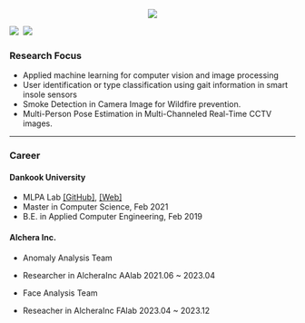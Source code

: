 
<p align="center">
	<img src="https://capsule-render.vercel.app/api?type=soft&color=000000&fontColor=FFFFFF&height=50&section=header&text=박%20희%20찬%20(Park%20Hee-Chan,%20朴喜儹)%20%20-%20%20gabliw&fontSize=30" />
</p>


<p align="left">
  <a href="https://hits.seeyoufarm.com"><img src="https://hits.seeyoufarm.com/api/count/incr/badge.svg?url=https%3A%2F%2Fgithub.com%2Fgabliw&count_bg=%2341B883&title_bg=%23CDC2C2&icon=github.svg&icon_color=%23E7E7E7&title=hits&edge_flat=false"/></a>&nbsp
<a href="https://www.instagram.com/gabliw/"><img src="https://img.shields.io/badge/Instagram-E4405F?style=flat-square&logo=Instagram&logoColor=white&link=https://www.instagram.com/gabliw/"/></a>&nbsp
</p>

### Research Focus

 * Applied machine learning for computer vision and image processing   
 * User identification or type classification using gait information in smart insole sensors
 * Smoke Detection in Camera Image for Wildfire prevention.
 * Multi-Person Pose Estimation in Multi-Channeled Real-Time CCTV images. 

* * *
### Career   

#### Dankook University
* MLPA Lab [[GitHub]](https://github.com/MLPA-DKU), [[Web]](https://sites.google.com/view/mlpalab)   
* Master in Computer Science,  Feb 2021   
* B.E. in Applied Computer Engineering,  Feb 2019   

#### Alchera Inc.
* Anomaly Analysis Team
* Researcher in AlcheraInc AAlab 2021.06 ~ 2023.04

* Face Analysis Team
* Reseacher in AlcheraInc FAlab  2023.04 ~ 2023.12





